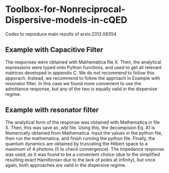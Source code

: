 # Toolbox-for-Nonreciprocal-Dispersive-models-in-cQED
Codes to reproduce main results of arxiv.2312.08354

## Example with Capacitive Filter

The responses were obtained with Mathematica file X. Then, the analytical expressions were typed onto Python functions, and used to get all relevant matrices developed in appendix C. We do not recommend to follow this apporach. Instead, we recommend to follow the approach in Example with resonator filter. In this case we found more convenient to use the admittance response, but any of the two is equally valid in the dispersive regime. 

## Example with resonator filter

The analytical form of the response was obtained with Mathematica in file X. Then, this was save as ,wbl file. Using this, the decompision Eq. A1 is Numerically obtained from Mathematica. Input the values in the python file, then run the mathematica, and finish running the python file. Finally, the quantum dynamics are obtained by truncating the Hilbert space to a maximum of 4 photons (5 to check convergence). The Impedance response was used, as it was found to be a convenient choice (due to the simplified resulting exact Hamiltonian due to the lack of poles at infinity), but once again, both approaches are valid in the dispersive regime.
